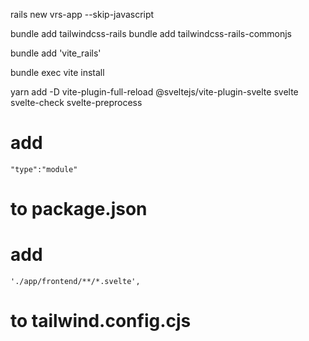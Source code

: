 rails new vrs-app --skip-javascript 

bundle add tailwindcss-rails
bundle add tailwindcss-rails-commonjs

bundle add 'vite_rails'

bundle exec vite install

yarn add -D vite-plugin-full-reload @sveltejs/vite-plugin-svelte svelte svelte-check svelte-preprocess


# add 
	"type":"module"
# to package.json


# add 
    './app/frontend/**/*.svelte',
# to tailwind.config.cjs
